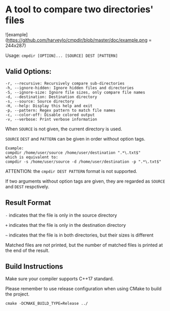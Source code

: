 # A tool to compare two directories' files
![example](https://github.com/harveylo/cmpdir/blob/master/doc/example.png = 244x287)

Usage: ``cmpdir [OPTION]... [SOURCE] DEST [PATTERN]``

## Valid Options:

    -r, --recursive: Recursively compare sub-directories
    -h, --ignore-hidden: Ignore hidden files and directories
    -S, --ignore-size: Ignore file sizes, only compare file names
    -d, --destination: Destination directory
    -s, --source: Source directory
    -H, --help: Display this help and exit
    -p, --pattern: Regex pattern to match file names
    -c, --color-off: Disable colored output
    -v, --verbose: Print verbose information
When `SOURCE` is not given, the current directory is used.

`SOURCE` `DEST` and `PATTERN` can be given in order without option tags.

    Example: 
    compdir /home/user/source /home/user/destination ".*\.txt$"
    which is equivalent to:
    compdir -s /home/user/source -d /home/user/destination -p ".*\.txt$"

ATTENTION: the `cmpdir DEST PATTERN` format is not supported.

If two arguments without option tags are given, they are regarded as `SOURCE` and `DEST` respctively.

## Result Format

`-` indicates that the file is only in the source directory

`+` indicates that the file is only in the destination directory

`~` indicates that the file is in both directories, but their sizes is different

Matched files are not printed, but the number of matched files is printed at the end of the result.
## Build Instructions
Make sure your compiler supports C++17 standard.

Please remember to use release configuration when using CMake to build the project.

`cmake -DCMAKE_BUILD_TYPE=Release ../`